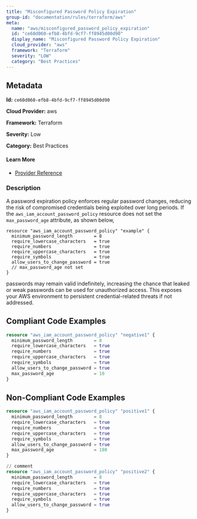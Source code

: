 ```yaml
---
title: "Misconfigured Password Policy Expiration"
group-id: "documentation/rules/terraform/aws"
meta:
  name: "aws/misconfigured_password_policy_expiration"
  id: "ce60d060-efb8-4bfd-9cf7-ff8945d00d90"
  display_name: "Misconfigured Password Policy Expiration"
  cloud_provider: "aws"
  framework: "Terraform"
  severity: "LOW"
  category: "Best Practices"
---
```

## Metadata

**Id:** `ce60d060-efb8-4bfd-9cf7-ff8945d00d90`

**Cloud Provider:** aws

**Framework:** Terraform

**Severity:** Low

**Category:** Best Practices

#### Learn More

 - [Provider Reference](https://registry.terraform.io/providers/hashicorp/aws/latest/docs/resources/iam_account_password_policy)

### Description

 A password expiration policy enforces regular password changes, reducing the risk of compromised credentials being exploited over long periods. If the `aws_iam_account_password_policy` resource does not set the `max_password_age` attribute, as shown below,

```
resource "aws_iam_account_password_policy" "example" {
  minimum_password_length        = 8
  require_lowercase_characters   = true
  require_numbers                = true
  require_uppercase_characters   = true
  require_symbols                = true
  allow_users_to_change_password = true
  // max_password_age not set
}
```

passwords may remain valid indefinitely, increasing the chance that leaked or weak passwords can be used for unauthorized access. This exposes your AWS environment to persistent credential-related threats if not addressed.


## Compliant Code Examples
```terraform
resource "aws_iam_account_password_policy" "negative1" {
  minimum_password_length        = 8
  require_lowercase_characters   = true
  require_numbers                = true
  require_uppercase_characters   = true
  require_symbols                = true
  allow_users_to_change_password = true
  max_password_age               = 10
}
```
## Non-Compliant Code Examples
```terraform
resource "aws_iam_account_password_policy" "positive1" {
  minimum_password_length        = 8
  require_lowercase_characters   = true
  require_numbers                = true
  require_uppercase_characters   = true
  require_symbols                = true
  allow_users_to_change_password = true
  max_password_age               = 180
}

// comment
resource "aws_iam_account_password_policy" "positive2" {
  minimum_password_length        = 8
  require_lowercase_characters   = true
  require_numbers                = true
  require_uppercase_characters   = true
  require_symbols                = true
  allow_users_to_change_password = true
}
```